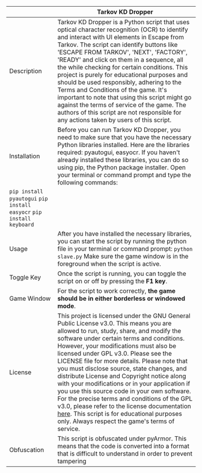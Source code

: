 |                | Tarkov KD Dropper                                                                                                                                                                                                                                                                                                                                                                                                                                                                                                                                                                                                                                                                                                                                                                                                                                                                                                                                                                                                                                                                      |
|----------------|---------------------------------------------------------------------------------------------------------------------------------------------------------------------------------------------------------------------------------------------------------------------------------------------------------------------------------------------------------------------------------------------------------------------------------------------------------------------------------------------------------------------------------------------------------------------------------------------------------------------------------------------------------------------------------------------------------------------------------------------------------------------------------------------------------------------------------------------------------------------------------------------------------------------------------------------------------------------------------------------------------------------------------------------------------------------------------------------------------------------------------------------------------------|
| Description    | Tarkov KD Dropper is a Python script that uses optical character recognition (OCR) to identify and interact with UI elements in Escape from Tarkov. The script can identify buttons like 'ESCAPE FROM TARKOV', 'NEXT', 'FACTORY', 'READY' and click on them in a sequence, all the while checking for certain conditions. This project is purely for educational purposes and should be used responsibly, adhering to the Terms and Conditions of the game. It's important to note that using this script might go against the terms of service of the game. The authors of this script are not responsible for any actions taken by users of this script. |
| Installation   | Before you can run Tarkov KD Dropper, you need to make sure that you have the necessary Python libraries installed. Here are the libraries required: pyautogui, easyocr. If you haven't already installed these libraries, you can do so using pip, the Python package installer. Open your terminal or command prompt and type the following commands: 
`pip install pyautogui` `pip install easyocr` `pip install keyboard`                                                                                                                                                                                                                                                                                                                                                                                                                                                                                |
| Usage          | After you have installed the necessary libraries, you can start the script by running the python file in your terminal or command prompt: `python slave.py`  Make sure the game window is in the foreground when the script is active.                                                                                                                                                                                                                                                                                                                                                                                                                                                                                                                                                                                                                                          |
| Toggle Key     | Once the script is running, you can toggle the script on or off by pressing the **F1 key**.                                                                                                                                                                                                                                                                                                                                                                                                                                                                                                                                                                                                                                                                                                                                                                                                                                                                                                                                   |
| Game Window    | For the script to work correctly, **the game should be in either borderless or windowed mode**.                                                                                                                                                                                                                                                                                                                                                                                                                                                                                                                                                                                       
| License        | This project is licensed under the GNU General Public License v3.0. This means you are allowed to run, study, share, and modify the software under certain terms and conditions. However, your modifications must also be licensed under GPL v3.0. Please see the LICENSE file for more details. Please note that you must disclose source, state changes, and distribute License and Copyright notice along with your modifications or in your application if you use this source code in your own software. For the precise terms and conditions of the GPL v3.0, please refer to the license documentation [here](https://www.gnu.org/licenses/gpl-3.0.en.html). This script is for educational purposes only. Always respect the game's terms of service.                                        |
| Obfuscation    | This script is obfuscated under pyArmor. This means that the code is converted into a format that is difficult to understand in order to prevent tampering

